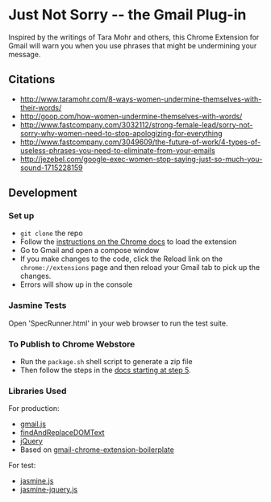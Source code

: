 # Just Not Sorry -- the Gmail Plug-in
Inspired by the writings of Tara Mohr and others, this Chrome Extension for Gmail will warn you when you use phrases that might be undermining your message.

## Citations
  * http://www.taramohr.com/8-ways-women-undermine-themselves-with-their-words/
  * http://goop.com/how-women-undermine-themselves-with-words/
  * http://www.fastcompany.com/3032112/strong-female-lead/sorry-not-sorry-why-women-need-to-stop-apologizing-for-everything
  * http://www.fastcompany.com/3049609/the-future-of-work/4-types-of-useless-phrases-you-need-to-eliminate-from-your-emails
  * http://jezebel.com/google-exec-women-stop-saying-just-so-much-you-sound-1715228159

## Development

### Set up
  * `git clone` the repo
  * Follow the [instructions on the Chrome docs](https://developer.chrome.com/extensions/getstarted#unpacked) to load the extension
  * Go to Gmail and open a compose window
  * If you make changes to the code, click the Reload link on the `chrome://extensions` page and then reload your Gmail tab to pick up the changes.
  * Errors will show up in the console

### Jasmine Tests
Open 'SpecRunner.html' in your web browser to run the test suite.

### To Publish to Chrome Webstore
  * Run the `package.sh` shell script to generate a zip file
  * Then follow the steps in the [docs starting at step 5](https://developer.chrome.com/webstore/get_started_simple#step5).

### Libraries Used
For production:
  * [gmail.js](https://github.com/KartikTalwar/gmail.js)
  * [findAndReplaceDOMText](https://github.com/padolsey/findAndReplaceDOMText)
  * [jQuery](https://jquery.com/)
  * Based on [gmail-chrome-extension-boilerplate](https://github.com/KartikTalwar/gmail-chrome-extension-boilerplate)

For test:
  * [jasmine.js](http://jasmine.github.io/)
  * [jasmine-jquery.js](https://github.com/velesin/jasmine-jquery)
